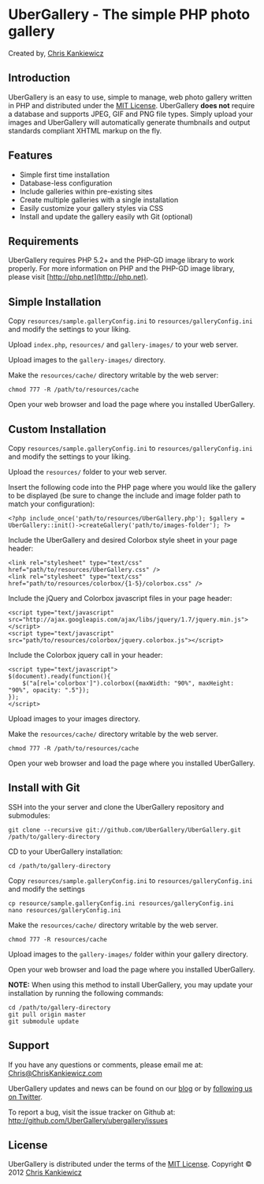 UberGallery - The simple PHP photo gallery
==========================================
Created by, [Chris Kankiewicz](http://www.ChrisKankiewicz.com)


Introduction
------------
UberGallery is an easy to use, simple to manage, web photo gallery written in PHP and distributed
under the [MIT License](http://www.opensource.org/licenses/mit-license.php). UberGallery
**does not** require a database and supports JPEG, GIF and PNG file types. Simply upload your images
and UberGallery will automatically generate thumbnails and output standards compliant XHTML markup
on the fly.


Features
--------
  * Simple first time installation
  * Database-less configuration
  * Include galleries within pre-existing sites
  * Create multiple galleries with a single installation
  * Easily customize your gallery styles via CSS
  * Install and update the gallery easily wth Git (optional)


Requirements
------------
UberGallery requires PHP 5.2+ and the PHP-GD image library to work properly. For more information on
PHP and the PHP-GD image library, please visit [http://php.net](http://php.net).


Simple Installation
-------------------
Copy `resources/sample.galleryConfig.ini` to `resources/galleryConfig.ini` and modify the settings
to your liking.

Upload `index.php`, `resources/` and `gallery-images/` to your web server.

Upload images to the `gallery-images/` directory.

Make the `resources/cache/` directory writable by the web server:
    
    chmod 777 -R /path/to/resources/cache
    
Open your web browser and load the page where you installed UberGallery.


Custom Installation
-------------------
Copy `resources/sample.galleryConfig.ini` to `resources/galleryConfig.ini` and modify the settings
to your liking.

Upload the `resources/` folder to your web server.

Insert the following code into the PHP page where you would like the gallery to be displayed
(be sure to change the include and image folder path to match your configuration):
    
    <?php include_once('path/to/resources/UberGallery.php'); $gallery = UberGallery::init()->createGallery('path/to/images-folder'); ?>
    
Include the UberGallery and desired Colorbox style sheet in your page header:
    
    <link rel="stylesheet" type="text/css" href="path/to/resources/UberGallery.css" />
    <link rel="stylesheet" type="text/css" href="path/to/resources/colorbox/{1-5}/colorbox.css" />
    
Include the jQuery and Colorbox javascript files in your page header:

    <script type="text/javascript" src="http://ajax.googleapis.com/ajax/libs/jquery/1.7/jquery.min.js"></script>
    <script type="text/javascript" src="path/to/resources/colorbox/jquery.colorbox.js"></script>
    
Include the Colorbox jquery call in your header:

    <script type="text/javascript">
    $(document).ready(function(){
        $("a[rel='colorbox']").colorbox({maxWidth: "90%", maxHeight: "90%", opacity: ".5"});
    });
    </script>
    
Upload images to your images directory.

Make the `resources/cache/` directory writable by the web server.
    
    chmod 777 -R /path/to/resources/cache
        
Open your web browser and load the page where you installed UberGallery.


Install with Git
----------------
SSH into the your server and clone the UberGallery repository and submodules:

    git clone --recursive git://github.com/UberGallery/UberGallery.git /path/to/gallery-directory
    
CD to your UberGallery installation:

    cd /path/to/gallery-directory

Copy `resources/sample.galleryConfig.ini` to `resources/galleryConfig.ini` and modify the settings

    cp resource/sample.galleryConfig.ini resources/galleryConfig.ini
    nano resources/galleryConfig.ini

Make the `resources/cache/` directory writable by the web server.
    
    chmod 777 -R resources/cache

Upload images to the `gallery-images/` folder within your gallery directory.
        
Open your web browser and load the page where you installed UberGallery.

**NOTE:** When using this method to install UberGallery, you may update your installation by running
the following commands:

    cd /path/to/gallery-directory
    git pull origin master
    git submodule update


Support
-------
If you have any questions or comments, please email me at:
[Chris@ChrisKankiewicz.com](mailto:Chris@ChrisKankiewicz.com)

UberGallery updates and news can be found on our [blog](http://news.ubergallery.net/) or by
[following us on Twitter](http://twitter.com/ubergallery).

To report a bug, visit the issue tracker on Github at:
http://github.com/UberGallery/ubergallery/issues


License
-------
UberGallery is distributed under the terms of the
[MIT License](http://www.opensource.org/licenses/mit-license.php).
Copyright © 2012 [Chris Kankiewicz](http://www.chriskankiewicz.com)

